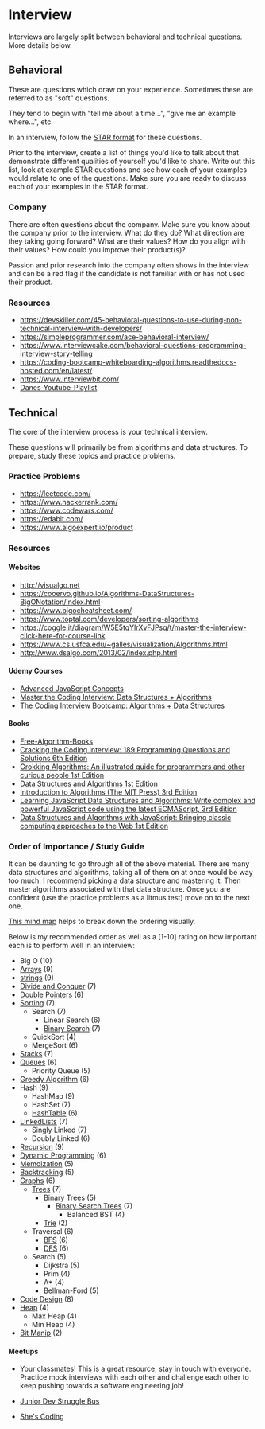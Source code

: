 # Interview

Interviews are largely split between behavioral and technical questions. More details below.

## Behavioral

These are questions which draw on your experience. Sometimes these are referred to as "soft" questions.

They tend to begin with "tell me about a time...", "give me an example where...", etc.

In an interview, follow the [STAR format](https://www.themuse.com/advice/star-interview-method) for these questions.

Prior to the interview, create a list of things you'd like to talk about that demonstrate different qualities of yourself you'd like to share. Write out this list, look at example STAR questions and see how each of your examples would relate to one of the questions. Make sure you are ready to discuss each of your examples in the STAR format.

### Company

There are often questions about the company. Make sure you know about the company prior to the interview. What do they do? What direction are they taking going forward? What are their values? How do you align with their values? How could you improve their product(s)?

Passion and prior research into the company often shows in the interview and can be a red flag if the candidate is not familiar with or has not used their product.

### Resources

- https://devskiller.com/45-behavioral-questions-to-use-during-non-technical-interview-with-developers/
- https://simpleprogrammer.com/ace-behavioral-interview/
- https://www.interviewcake.com/behavioral-questions-programming-interview-story-telling
- https://coding-bootcamp-whiteboarding-algorithms.readthedocs-hosted.com/en/latest/
- https://www.interviewbit.com/
- [Danes-Youtube-Playlist](https://www.youtube.com/playlist?list=PLsSnS-Iagd8O6qmaW03tccOs-7KwKzaAP)

## Technical

The core of the interview process is your technical interview.

These questions will primarily be from algorithms and data structures. To prepare, study these topics and practice problems.

### Practice Problems

- https://leetcode.com/
- https://www.hackerrank.com/
- https://www.codewars.com/
- https://edabit.com/
- https://www.algoexpert.io/product

### Resources

#### Websites

- http://visualgo.net
- https://cooervo.github.io/Algorithms-DataStructures-BigONotation/index.html
- https://www.bigocheatsheet.com/
- https://www.toptal.com/developers/sorting-algorithms
- https://coggle.it/diagram/W5E5tqYlrXvFJPsq/t/master-the-interview-click-here-for-course-link
- https://www.cs.usfca.edu/~galles/visualization/Algorithms.html
- http://www.dsalgo.com/2013/02/index.php.html

#### Udemy Courses

- [Advanced JavaScript Concepts](https://www.udemy.com/share/101WiOB0sTclhUQHg=/)
- [Master the Coding Interview: Data Structures + Algorithms](https://www.udemy.com/share/1013jaB0sTclhUQHg=/)
- [The Coding Interview Bootcamp: Algorithms + Data Structures](https://www.udemy.com/course/coding-interview-bootcamp-algorithms-and-data-structure/)

#### Books

- [Free-Algorithm-Books](https://github.com/RbkGh/Free-Algorithm-Books/tree/master/book)
- [Cracking the Coding Interview: 189 Programming Questions and Solutions 6th Edition](https://www.amazon.com/Cracking-Coding-Interview-Programming-Questions/dp/0984782850/ref=sr_1_2?crid=44UUWR72F9V&dchild=1&keywords=cracking+the+coding+interview&qid=1586660251&sprefix=cracking+the+coding+in%2Caps%2C197&sr=8-2)
- [Grokking Algorithms: An illustrated guide for programmers and other curious people 1st Edition](https://www.amazon.com/Grokking-Algorithms-illustrated-programmers-curious/dp/1617292230/?tag=javamysqlanta-20)
- [Data Structures and Algorithms 1st Edition](https://www.amazon.com/Data-Structures-Algorithms-Alfred-Aho/dp/0201000237?tag=javamysqlanta-20)
- [Introduction to Algorithms (The MIT Press) 3rd Edition](https://www.amazon.com/Introduction-Algorithms-Press-Thomas-Cormen-ebook/dp/B007CNRCAO/ref=sr_1_2?dchild=1&keywords=Introduction+to+Algorithms&qid=1586660439&sr=8-2)
- [Learning JavaScript Data Structures and Algorithms: Write complex and powerful JavaScript code using the latest ECMAScript, 3rd Edition](https://www.amazon.com/Learning-JavaScript-Data-Structures-Algorithms-ebook/dp/B077NB5H6Y/ref=sr_1_2?dchild=1&keywords=Learning+JavaScript+Data+Structures+and+Algorithms%E2%80%94Third+Edition&qid=1587277698&sr=8-2)
- [Data Structures and Algorithms with JavaScript: Bringing classic computing approaches to the Web 1st Edition](https://www.amazon.com/Data-Structures-Algorithms-JavaScript-approaches/dp/1449364934/ref=sr_1_3?dchild=1&keywords=Data+Structures+and+Algorithms+with+JavaScript&qid=1587277721&sr=8-3)

### Order of Importance / Study Guide

It can be daunting to go through all of the above material. There are many data structures and algorithms, taking all of them on at once would be way too much. I recommend picking a data structure and mastering it. Then master algorithms associated with that data structure. Once you are confident (use the practice problems as a litmus test) move on to the next one.

[This mind map](https://coggle.it/diagram/W5E5tqYlrXvFJPsq/t/master-the-interview-click-here-for-course-link) helps to break down the ordering visually.

Below is my recommended order as well as a \[1-10\] rating on how important each is to perform well in an interview:

- Big O (10)
- [Arrays](https://leetcode.com/problemset/algorithms/?topicSlugs=array) (9)
- [strings](https://leetcode.com/problemset/algorithms/?topicSlugs=string) (9)
- [Divide and Conquer](https://leetcode.com/problemset/algorithms/?topicSlugs=divide-and-conquer) (7)
- [Double Pointers](https://leetcode.com/tag/two-pointers/) (6)
- [Sorting](https://leetcode.com/problemset/algorithms/?topicSlugs=sort) (7)
  - Search (7)
    - Linear Search (6)
    - [Binary Search](https://leetcode.com/problemset/algorithms/?topicSlugs=binary-search) (7)
  - QuickSort (4)
  - MergeSort (6)
- [Stacks](https://leetcode.com/problemset/algorithms/?topicSlugs=stack) (7)
- [Queues](https://leetcode.com/problemset/algorithms/?topicSlugs=queue) (6)
  - Priority Queue (5)
- [Greedy Algorithm](https://leetcode.com/problemset/algorithms/?topicSlugs=greedy) (6)
- Hash (9)
  - HashMap (9)
  - HashSet (7)
  - [HashTable](https://leetcode.com/problemset/algorithms/?topicSlugs=hash-table) (6)
- [LinkedLists](https://leetcode.com/problemset/algorithms/?topicSlugs=linked-list) (7)
  - Singly Linked (7)
  - Doubly Linked (6)
- [Recursion](https://leetcode.com/problemset/algorithms/?topicSlugs=recursion) (9)
- [Dynamic Programming](https://leetcode.com/problemset/algorithms/?topicSlugs=dynamic-programming) (6)
- [Memoization](https://leetcode.com/problemset/algorithms/?topicSlugs=memoization) (5)
- [Backtracking](https://leetcode.com/problemset/algorithms/?topicSlugs=backtracking) (5)
- [Graphs](https://leetcode.com/problemset/algorithms/?topicSlugs=graph) (6)
  - [Trees](https://leetcode.com/problemset/algorithms/?topicSlugs=tree) (7)
    - Binary Trees (5)
      - [Binary Search Trees](https://leetcode.com/problemset/algorithms/?topicSlugs=binary-search-tree) (7)
        - Balanced BST (4)
    - [Trie](https://leetcode.com/problemset/algorithms/?topicSlugs=trie) (2)
  - Traversal (6)
    - [BFS](https://leetcode.com/problemset/algorithms/?topicSlugs=breadth-first-search) (6)
    - [DFS](https://leetcode.com/problemset/algorithms/?topicSlugs=depth-first-search) (6)
  - Search (5)
    - Dijkstra (5)
    - Prim (4)
    - A\* (4)
    - Bellman-Ford (5)
- [Code Design](https://leetcode.com/problemset/algorithms/?topicSlugs=graph) (8)
- [Heap](https://leetcode.com/problemset/algorithms/?topicSlugs=heap) (4)
  - Max Heap (4)
  - Min Heap (4)
- [Bit Manip](https://leetcode.com/problemset/algorithms/?topicSlugs=bit-manipulation) (2)

#### Meetups

- Your classmates! This is a great resource, stay in touch with everyone. Practice mock interviews with each other and challenge each other to keep pushing towards a software engineering job!

- [Junior Dev Struggle Bus](https://juniordevstrugglebus.com/)

- [She's Coding](https://shescoding.org/)
